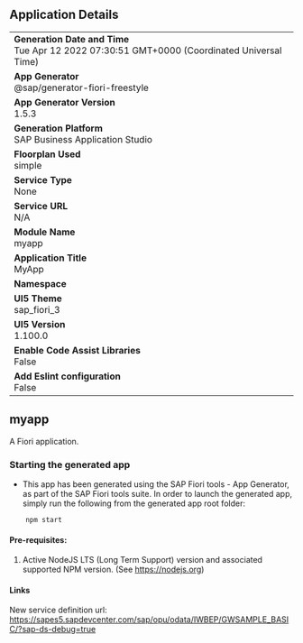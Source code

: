 ## Application Details
|               |
| ------------- |
|**Generation Date and Time**<br>Tue Apr 12 2022 07:30:51 GMT+0000 (Coordinated Universal Time)|
|**App Generator**<br>@sap/generator-fiori-freestyle|
|**App Generator Version**<br>1.5.3|
|**Generation Platform**<br>SAP Business Application Studio|
|**Floorplan Used**<br>simple|
|**Service Type**<br>None|
|**Service URL**<br>N/A
|**Module Name**<br>myapp|
|**Application Title**<br>MyApp|
|**Namespace**<br>|
|**UI5 Theme**<br>sap_fiori_3|
|**UI5 Version**<br>1.100.0|
|**Enable Code Assist Libraries**<br>False|
|**Add Eslint configuration**<br>False|

## myapp

A Fiori application.

### Starting the generated app

-   This app has been generated using the SAP Fiori tools - App Generator, as part of the SAP Fiori tools suite.  In order to launch the generated app, simply run the following from the generated app root folder:

```
    npm start
```

#### Pre-requisites:

1. Active NodeJS LTS (Long Term Support) version and associated supported NPM version.  (See https://nodejs.org)

#### Links

New service definition url: <https://sapes5.sapdevcenter.com/sap/opu/odata/IWBEP/GWSAMPLE_BASIC/?sap-ds-debug=true>

